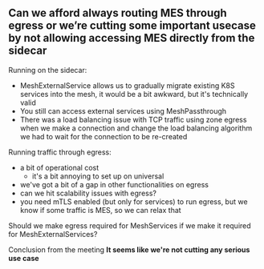 Can we afford always routing MES through egress or we’re cutting some important usecase by not allowing accessing MES directly from the sidecar
---

Running on the sidecar:
- MeshExternalService allows us to gradually migrate existing K8S services into the mesh,
  it would be a bit awkward, but it's technically valid
- You still can access external services using MeshPassthrough
- There was a load balancing issue with TCP traffic using zone egress when we make a connection and change the load
  balancing algorithm we had to wait for the connection to be re-created

Running traffic through egress:
- a bit of operational cost
  - it's a bit annoying to set up on universal
- we've got a bit of a gap in other functionalities on egress
- can we hit scalability issues with egress?
- you need mTLS enabled (but only for services) to run egress, but we know if some traffic is MES, so we can relax that 


Should we make egress required for MeshServices if we make it required for MeshExternalServices?

Conclusion from the meeting
**It seems like we're not cutting any serious use case**

